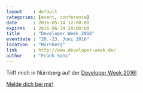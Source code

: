 ```yaml
---
layout    : default
categories: [event, conference]
date      : 2016-05-14 12:00:00
expires   : 2016-06-34 20:00:00
title     : "Developer Week 2016"
eventdate : "20.-23. Juni 2016"
location  : "Nürnberg"
link      : http://www.developer-week.de/
author    : "Frank Sons"
---
```

[1]: mailto:frank.sons@code-quality.de?subject=dwx%202016
[2]: http://www.developer-week.de/

Triff mich in Nürnberg auf der [Developer Week 2016!][2]

[Melde dich bei mir!][1]

<!--more-->
